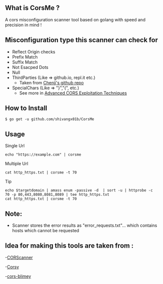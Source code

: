 ## What is CorsMe ?
A cors misconfiguration scanner tool based on golang with speed and precision in mind !

## Misconfiguration type  this scanner can check for

- Reflect Origin checks 
- Prefix Match
- Suffix Match
- Not Esacped Dots
- Null 
- ThirdParties (Like => github.io, repl.it etc.)
  - Taken from [Chenjj's github repo](https://github.com/chenjj/CORScanner/blob/master/origins.json)
- SpecialChars (Like => "}","(", etc.)
  - See more in [Advanced CORS Exploitation Techniques](https://www.corben.io/advanced-cors-techniques/)

## How to Install

```
$ go get -u github.com/shivangx01b/CorsMe
```
## Usage

Single Url
```plain
echo "https://example.com" | corsme 
```
Multiple Url
```plain
cat http_https.txt | corsme -t 70
```
Tip
```plain
echo $targetdomain | amass enum -passive -d  | sort -u | httprobe -c 70 -p 80,443,8080,8081,8089 | tee http_https.txt
cat http_https.txt | corsme -t 70
```
## Note:

- Scanner stores the error results as "error_requests.txt"... which contains hosts which cannot be requested

## Idea for making this tools are taken from :
-[CORScanner](https://github.com/chenjj/CORScanner)

-[Corsy](https://github.com/s0md3v/Corsy)

-[cors-blimey](https://github.com/tomnomnom/hacks/tree/master/cors-blimey)
